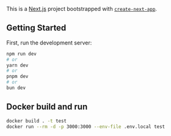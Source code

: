 This is a [Next.js](https://nextjs.org) project bootstrapped with [`create-next-app`](https://nextjs.org/docs/app/api-reference/cli/create-next-app).

## Getting Started

First, run the development server:

```bash
npm run dev
# or
yarn dev
# or
pnpm dev
# or
bun dev
```

## Docker build and run

```sh
docker build . -t test
docker run --rm -d -p 3000:3000 --env-file .env.local test
```
